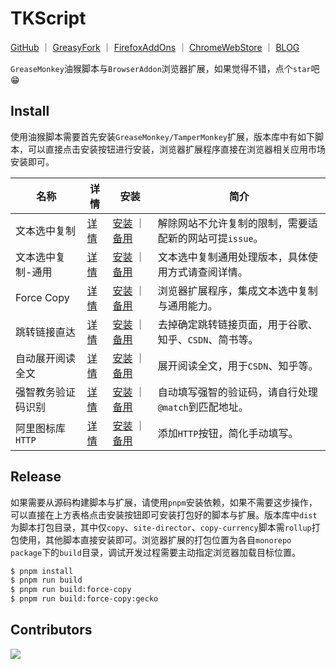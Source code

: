 # TKScript

<p>
<a href="https://github.com/WindrunnerMax/TKScript">GitHub</a>
<span>｜</span>
<a href="https://greasyfork.org/zh-CN/users/584991-windrunnermax">GreasyFork</a>
<span>｜</span>
<a href="https://addons.mozilla.org/en-US/firefox/addon/force-copy/">FirefoxAddOns</a>
<span>｜</span>
<a href="https://chromewebstore.google.com/detail/force-copy/cceclgeciefpanebkfkogecbjjchmico">ChromeWebStore</a>
<span>｜</span>
<a href="https://github.com/WindrunnerMax/TKScript/issues/131">BLOG</a>
</p>

`GreaseMonkey`油猴脚本与`BrowserAddon`浏览器扩展，如果觉得不错，点个`star`吧 😁  


## Install

使用油猴脚本需要首先安装`GreaseMonkey/TamperMonkey`扩展，版本库中有如下脚本，可以直接点击安装按钮进行安装，浏览器扩展程序直接在浏览器相关应用市场安装即可。

<table>
<thead>

<tr>
<th >名称</th>
<th >详情</th>
<th >安装</th>
<th >简介</th>
</tr>

</thead>
<tbody>

<tr>
<td>文本选中复制</td>
<td><a href="https://github.com/WindrunnerMax/TKScript/blob/master/packages/copy/README.md">详情</a></td>
<td>
<a href="https://windrunnermax.github.io/TKScript/copy.user.js">安装</a>
<span>｜</span>
<a href="https://cdn.jsdelivr.net/gh/WindrunnerMax/TKScript@gh-pages/copy.user.js">备用</a>
</td>
<td>解除网站不允许复制的限制，需要适配新的网站可提<code>issue</code>。</td>
</tr>

<tr>
<td>文本选中复制-通用</td>
<td><a href="https://github.com/WindrunnerMax/TKScript/blob/master/packages/copy-currency/README.md">详情</a></td>
<td>
<a href="https://windrunnermax.github.io/TKScript/copy-currency.user.js">安装</a>
<span>｜</span>
<a href="https://cdn.jsdelivr.net/gh/WindrunnerMax/TKScript@gh-pages/copy-currency.user.js">备用</a>
</td>
<td>文本选中复制通用处理版本，具体使用方式请查阅详情。</td>
</tr>

<tr>
<td>Force Copy</td>
<td><a href="https://github.com/WindrunnerMax/TKScript/blob/master/packages/force-copy/README.md">详情</a></td>
<td>
<a href="https://github.com/WindrunnerMax/TKScript/blob/master/packages/force-copy/README.md">安装</a>
<span>｜</span>
<a href="https://github.com/WindrunnerMax/TKScript/releases">备用</a>
</td>
<td>浏览器扩展程序，集成文本选中复制与通用能力。</td>
</tr>

<tr>
<td>跳转链接直达</td>
<td><a href="https://github.com/WindrunnerMax/TKScript/blob/master/packages/site-director/README.md">详情</a></td>
<td>
<a href="https://windrunnermax.github.io/TKScript/site-director.user.js">安装</a>
<span>｜</span>
<a href="https://cdn.jsdelivr.net/gh/WindrunnerMax/TKScript@gh-pages/site-director.user.js">备用</a>
</td>
<td>去掉确定跳转链接页面，用于谷歌、知乎、<code>CSDN</code>、简书等。</td>
</tr>

<tr>
<td>自动展开阅读全文</td>
<td><a href="https://github.com/WindrunnerMax/TKScript/blob/master/packages/expansion/README.md">详情</a></td>
<td>
<a href="https://windrunnermax.github.io/TKScript/expansion.user.js">安装</a>
<span>｜</span>
<a href="https://cdn.jsdelivr.net/gh/WindrunnerMax/TKScript@gh-pages/expansion.user.js">备用</a>
</td>
<td>展开阅读全文，用于<code>CSDN</code>、知乎等。</td>
</tr>

<tr>
<td>强智教务验证码识别</td>
<td><a href="https://github.com/WindrunnerMax/TKScript/blob/master/packages/captcha/README.md">详情</a></td>
<td>
<a href="https://windrunnermax.github.io/TKScript/captcha.user.js">安装</a>
<span>｜</span>
<a href="https://cdn.jsdelivr.net/gh/WindrunnerMax/TKScript@gh-pages/captcha.user.js">备用</a>
</td>
<td>自动填写强智的验证码，请自行处理<code>@match</code>到匹配地址。</td>
</tr>


<tr>
<td>阿里图标库<code>HTTP</code></td>
<td><a href="https://github.com/WindrunnerMax/TKScript/blob/master/packages/completion/README.md">详情</a></td>
<td>
<a href="https://windrunnermax.github.io/TKScript/completion.user.js">安装</a>
<span>｜</span>
<a href="https://cdn.jsdelivr.net/gh/WindrunnerMax/TKScript@gh-pages/completion.user.js">备用</a>
</td>
<td>添加<code>HTTP</code>按钮，简化手动填写。</td>
</tr>

</tbody>
</table>

## Release

如果需要从源码构建脚本与扩展，请使用`pnpm`安装依赖，如果不需要这步操作，可以直接在上方表格点击安装按钮即可安装打包好的脚本与扩展。版本库中`dist`为脚本打包目录，其中仅`copy`、`site-director`、`copy-currency`脚本需`rollup`打包使用，其他脚本直接安装即可。浏览器扩展的打包位置为各自`monorepo package`下的`build`目录，调试开发过程需要主动指定浏览器加载目标位置。

```bash
$ pnpm install
$ pnpm run build
$ pnpm run build:force-copy
$ pnpm run build:force-copy:gecko
```

## Contributors
<a href="https://github.com/WindrunnerMax/TKScript/graphs/contributors">
    <img src="https://contrib.rocks/image?repo=WindrunnerMax/TKScript" />
</a>
